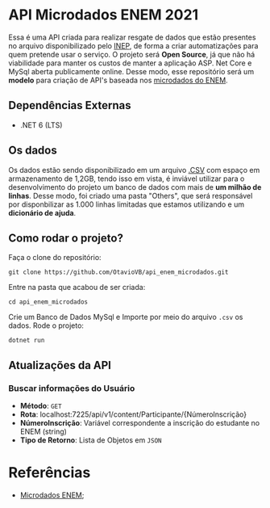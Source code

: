 ﻿# API Microdados ENEM 2021

Essa é uma API criada para realizar resgate de dados que estão presentes no arquivo disponibilizado pelo [INEP](https://www.gov.br/inep/pt-br), de forma a criar automatizações para quem pretende usar o serviço. O projeto será **Open Source**, já que não há viabilidade para manter os custos de manter a aplicação ASP. Net Core e MySql aberta publicamente online. Desse modo, esse repositório será um **modelo** para criação de API's baseada nos [microdados do ENEM](https://www.gov.br/inep/pt-br/acesso-a-informacao/dados-abertos/microdados/enem).

## Dependências Externas

- .NET 6 (LTS)

## Os dados

Os dados estão sendo disponibilizado em um arquivo [.CSV](https://pt.wikipedia.org/wiki/Comma-separated_values) com espaço em armazenamento de 1,2GB, tendo isso em vista, é inviável utilizar para o desenvolvimento do projeto um banco de dados com mais de **um milhão de linhas**. Desse modo, foi criado uma pasta "Others", que será responsável por disponbilizar as 1.000 linhas limitadas que estamos utilizando e um **dicionário de ajuda**.

## Como rodar o projeto?

Faça o clone do repositório:

```
git clone https://github.com/OtavioVB/api_enem_microdados.git
```

Entre na pasta que acabou de ser criada:

```
cd api_enem_microdados
```

Crie um Banco de Dados MySql e Importe por meio do arquivo `.csv` os dados. Rode o projeto:

```
dotnet run
```

## Atualizações da API

### Buscar informações do Usuário

- **Método**: `GET`
- **Rota**: localhost:7225/api/v1/content/Participante/{NúmeroInscrição}
- **NúmeroInscrição**: Variável correspondente a inscrição do estudante no ENEM (string)
- **Tipo de Retorno**: Lista de Objetos em `JSON`

# Referências

- [Microdados ENEM](https://www.gov.br/inep/pt-br/acesso-a-informacao/dados-abertos/microdados/enem);
